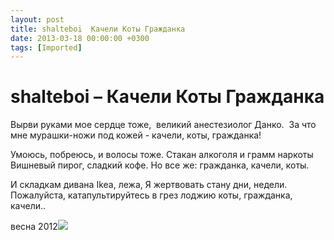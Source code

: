 ```yaml
---
layout: post
title: shalteboi  Качели Коты Гражданка
date: 2013-03-18 00:00:00 +0300
tags: [Imported]
---
```

# shalteboi – Качели Коты Гражданка

<span>Вырви руками мое сердце тоже, </span>
<span>великий анестезиолог Данко. </span>
<span>За что мне мурашки-ножи под кожей -</span>
<span>качели, коты, гражданка!</span>

<span>Умоюсь, побреюсь, и волосы тоже.</span>
<span>Стакан алкоголя и грамм наркоты</span>
<span>Вишневый пирог, сладкий кофе. Но все же:</span>
<span>гражданка, качели, коты.</span>

<span>И складкам дивана Ikea, лежа,</span>
<span>Я жертвовать стану дни, недели.</span>
<span>Пожалуйста, катапультируйтесь в грез лоджию</span>
<span>коты, гражданка, качели..</span>

<span>весна 2012![](http://media.tumblr.com/442c2c82ffd760f0d4311bdd7a54d6c9/tumblr_inline_mjv6r45N2Y1qz4rgp.jpg)</span>